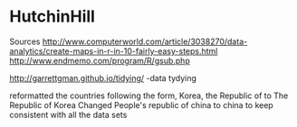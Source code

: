 # HutchinHill

Sources
http://www.computerworld.com/article/3038270/data-analytics/create-maps-in-r-in-10-fairly-easy-steps.html
http://www.endmemo.com/program/R/gsub.php

http://garrettgman.github.io/tidying/ -data tydying 

reformatted the countries following the form, Korea, the Republic of to The Republic of Korea
Changed People's republic of china to china to keep consistent with all the data sets
